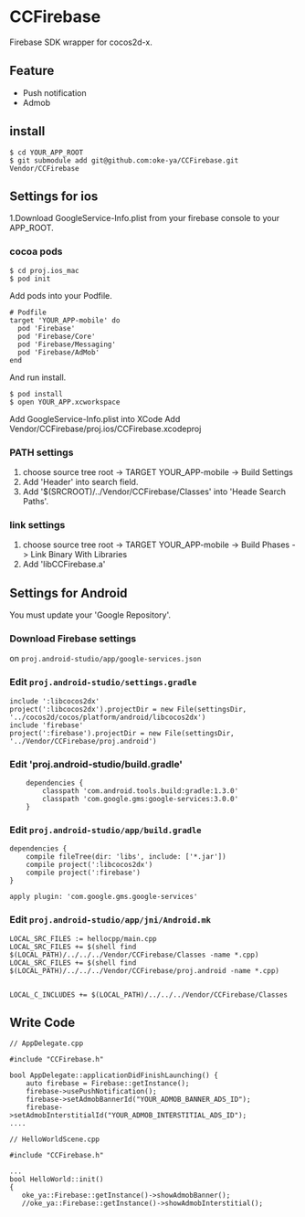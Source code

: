 # CCFirebase

Firebase SDK wrapper for cocos2d-x.

## Feature

- Push notification
- Admob

## install

```
$ cd YOUR_APP_ROOT
$ git submodule add git@github.com:oke-ya/CCFirebase.git Vendor/CCFirebase
```

## Settings for ios

1.Download GoogleService-Info.plist from your firebase console to your APP_ROOT.

### cocoa pods

```
$ cd proj.ios_mac
$ pod init
```

Add pods into your Podfile.

```
# Podfile
target 'YOUR_APP-mobile' do
  pod 'Firebase'
  pod 'Firebase/Core'
  pod 'Firebase/Messaging'
  pod 'Firebase/AdMob'
end
```

And run install.

```
$ pod install
$ open YOUR_APP.xcworkspace
```
Add GoogleService-Info.plist into XCode
Add Vendor/CCFirebase/proj.ios/CCFirebase.xcodeproj

### PATH settings

1. choose source tree root -> TARGET YOUR_APP-mobile -> Build Settings
1. Add  'Header' into search field.
1. Add '$(SRCROOT)/../Vendor/CCFirebase/Classes' into 'Heade Search Paths'.

### link settings

1. choose source tree root -> TARGET YOUR_APP-mobile -> Build Phases -> Link Binary With Libraries
1. Add 'libCCFirebase.a'


## Settings for Android

You must update your 'Google Repository'.

### Download Firebase settings

on `proj.android-studio/app/google-services.json`

### Edit `proj.android-studio/settings.gradle`

```
include ':libcocos2dx'
project(':libcocos2dx').projectDir = new File(settingsDir, '../cocos2d/cocos/platform/android/libcocos2dx')
include 'firebase'
project(':firebase').projectDir = new File(settingsDir, '../Vendor/CCFirebase/proj.android')
```

### Edit 'proj.android-studio/build.gradle'

```
    dependencies {
        classpath 'com.android.tools.build:gradle:1.3.0'
        classpath 'com.google.gms:google-services:3.0.0'
    }
```

### Edit `proj.android-studio/app/build.gradle`

```
dependencies {
    compile fileTree(dir: 'libs', include: ['*.jar'])
    compile project(':libcocos2dx')
    compile project(':firebase')
}

apply plugin: 'com.google.gms.google-services'
```

### Edit `proj.android-studio/app/jni/Android.mk`

```
LOCAL_SRC_FILES := hellocpp/main.cpp
LOCAL_SRC_FILES += $(shell find $(LOCAL_PATH)/../../../Vendor/CCFirebase/Classes -name *.cpp)
LOCAL_SRC_FILES += $(shell find $(LOCAL_PATH)/../../../Vendor/CCFirebase/proj.android -name *.cpp)


LOCAL_C_INCLUDES += $(LOCAL_PATH)/../../../Vendor/CCFirebase/Classes
```



## Write Code

```
// AppDelegate.cpp

#include "CCFirebase.h"

bool AppDelegate::applicationDidFinishLaunching() {
    auto firebase = Firebase::getInstance();
    firebase->usePushNotification();
    firebase->setAdmobBannerId("YOUR_ADMOB_BANNER_ADS_ID");
    firebase->setAdmobInterstitialId("YOUR_ADMOB_INTERSTITIAL_ADS_ID");
....
```

```
// HelloWorldScene.cpp

#include "CCFirebase.h"

...
bool HelloWorld::init()
{
   oke_ya::Firebase::getInstance()->showAdmobBanner();
   //oke_ya::Firebase::getInstance()->showAdmobInterstitial();
```
